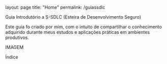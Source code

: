 layout: page
title: "Home"
permalink: /guiassdlc

Guia Introdutório a S-SDLC (Esteira de Desenvolvimento Seguro)

Este guia fo criado por mim, com o intuito de compartilhar o conhecimento adquirido durante meus estudos e aplicações práticas em ambientes produtivos.

IMAGEM

Índice

